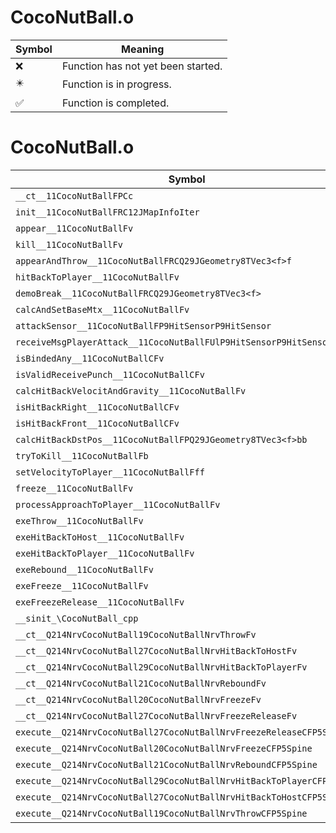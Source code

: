 # CocoNutBall.o
| Symbol | Meaning 
| ------------- | ------------- 
| :x: | Function has not yet been started. 
| :eight_pointed_black_star: | Function is in progress. 
| :white_check_mark: | Function is completed. 


# CocoNutBall.o
| Symbol | Decompiled? |
| ------------- | ------------- |
| `__ct__11CocoNutBallFPCc` | :x: |
| `init__11CocoNutBallFRC12JMapInfoIter` | :x: |
| `appear__11CocoNutBallFv` | :x: |
| `kill__11CocoNutBallFv` | :x: |
| `appearAndThrow__11CocoNutBallFRCQ29JGeometry8TVec3<f>f` | :x: |
| `hitBackToPlayer__11CocoNutBallFv` | :x: |
| `demoBreak__11CocoNutBallFRCQ29JGeometry8TVec3<f>` | :x: |
| `calcAndSetBaseMtx__11CocoNutBallFv` | :x: |
| `attackSensor__11CocoNutBallFP9HitSensorP9HitSensor` | :x: |
| `receiveMsgPlayerAttack__11CocoNutBallFUlP9HitSensorP9HitSensor` | :x: |
| `isBindedAny__11CocoNutBallCFv` | :x: |
| `isValidReceivePunch__11CocoNutBallCFv` | :x: |
| `calcHitBackVelocitAndGravity__11CocoNutBallFv` | :x: |
| `isHitBackRight__11CocoNutBallCFv` | :x: |
| `isHitBackFront__11CocoNutBallCFv` | :x: |
| `calcHitBackDstPos__11CocoNutBallFPQ29JGeometry8TVec3<f>bb` | :x: |
| `tryToKill__11CocoNutBallFb` | :x: |
| `setVelocityToPlayer__11CocoNutBallFff` | :x: |
| `freeze__11CocoNutBallFv` | :x: |
| `processApproachToPlayer__11CocoNutBallFv` | :x: |
| `exeThrow__11CocoNutBallFv` | :x: |
| `exeHitBackToHost__11CocoNutBallFv` | :x: |
| `exeHitBackToPlayer__11CocoNutBallFv` | :x: |
| `exeRebound__11CocoNutBallFv` | :x: |
| `exeFreeze__11CocoNutBallFv` | :x: |
| `exeFreezeRelease__11CocoNutBallFv` | :x: |
| `__sinit_\CocoNutBall_cpp` | :x: |
| `__ct__Q214NrvCocoNutBall19CocoNutBallNrvThrowFv` | :x: |
| `__ct__Q214NrvCocoNutBall27CocoNutBallNrvHitBackToHostFv` | :x: |
| `__ct__Q214NrvCocoNutBall29CocoNutBallNrvHitBackToPlayerFv` | :x: |
| `__ct__Q214NrvCocoNutBall21CocoNutBallNrvReboundFv` | :x: |
| `__ct__Q214NrvCocoNutBall20CocoNutBallNrvFreezeFv` | :x: |
| `__ct__Q214NrvCocoNutBall27CocoNutBallNrvFreezeReleaseFv` | :x: |
| `execute__Q214NrvCocoNutBall27CocoNutBallNrvFreezeReleaseCFP5Spine` | :x: |
| `execute__Q214NrvCocoNutBall20CocoNutBallNrvFreezeCFP5Spine` | :x: |
| `execute__Q214NrvCocoNutBall21CocoNutBallNrvReboundCFP5Spine` | :x: |
| `execute__Q214NrvCocoNutBall29CocoNutBallNrvHitBackToPlayerCFP5Spine` | :x: |
| `execute__Q214NrvCocoNutBall27CocoNutBallNrvHitBackToHostCFP5Spine` | :x: |
| `execute__Q214NrvCocoNutBall19CocoNutBallNrvThrowCFP5Spine` | :x: |
